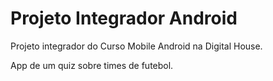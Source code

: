 # Projeto Integrador Android

Projeto integrador do Curso Mobile Android na Digital House.

App de um quiz sobre times de futebol.
